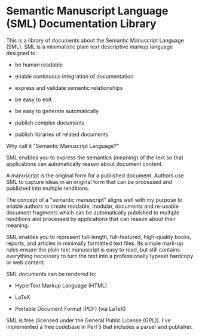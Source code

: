 # Semantic Manuscript Language (SML) Documentation Library

This is a library of documents about the Semantic Manuscript Language
(SML).  SML is a minimalistic plain text descriptive markup language
designed to:

- be human readable

- enable continuous integration of documentation

- express and validate semantic relationships

- be easy to edit

- be easy to generate automatically

- publish complex documents

- publish libraries of related documents

Why call it "Semantic Manuscript Language?"

SML enables you to express the semantics (meaning) of the text so that
applications can automatically reason about document content.

A manuscript is the original form for a published document. Authors
use SML to capture ideas in an original form that can be processed and
published into multiple renditions.

The concept of a "semantic manuscript" aligns well with my purpose to
enable authors to create readable, modular, documents and re-usable
document fragments which can be automatically published to multiple
renditions and processed by applications that can reason about their
meaning.

SML enables you to represent full-length, full-featured, high-quality
books, reports, and articles in minimally formatted text files. Its
simple mark-up rules ensure the plain text manuscript is easy to read,
but still contains everything necessary to turn the text into a
professionally typeset hardcopy or web content.

SML documents can be rendered to:

- HyperText Markup Language (HTML)

- LaTeX

- Portable Document Format (PDF) (via LaTeX)

SML is free (licensed under the General Public License (GPL)). I've
implemented a free codebase in Perl 5 that includes a parser and
publisher.